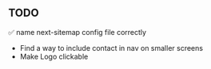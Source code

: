 ## TODO

✅ name next-sitemap config file correctly
- Find a way to include contact in nav on smaller screens
- Make Logo clickable

